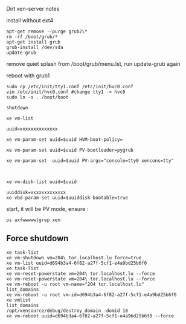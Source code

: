 Dirt xen-server notes

install without ext4

```
apt-get remove --purge grub2\*
rm -rf /boot/grub/*
apt-get install grub
grub-install /dev/sda
update-grub
```

remove quiet splash from  /boot/grub/menu.lst, run update-grub again

reboot with grub1

```
sudo cp /etc/init/tty1.conf /etc/init/hvc0.conf
vim /etc/init/hvc0.conf #change tty1 -> hvc0
sudo ln -s . /boot/boot

shutdown

xe vm-list

uuid=xxxxxxxxxxxxxx

xe vm-param-set uuid=$uuid HVM-boot-policy=

xe vm-param-set uuid=$uuid PV-bootloader=pygrub

xe vm-param-set  uuid=$uuid PV-args="console=tty0 xencons=tty"



xe vm-disk-list uuid=$uuid

uuiddisk=xxxxxxxxxxxxx
xe vbd-param-set uuid=$uuiddisk bootable=true
```



start, it will be PV mode, ensure :

```
ps axfwwwww|grep xen
```



## Force shutdown

```
xe task-list
xe vm-shutdown vm=204\ tor.localhost.lu force=true
xe vm-list uuid=d694b3a4-6f82-a27f-5cf1-e4a9bd25b6f0
xe task-list
xe vm-reset-powerstate vm=204\ tor.localhost.lu --force
xe vm-reset-powerstate vm=204\ tor.localhost.lu --force
xe vm-reboot -u root vm-name="204 tor.localhost.lu"
list_domains
xe vm-reboot -u root vm-id=d694b3a4-6f82-a27f-5cf1-e4a9bd25b6f0
xe vmlist
list_domains
/opt/xensource/debug/destroy_domain -domid 18
xe vm-reboot uuid=d694b3a4-6f82-a27f-5cf1-e4a9bd25b6f0 --force
```
